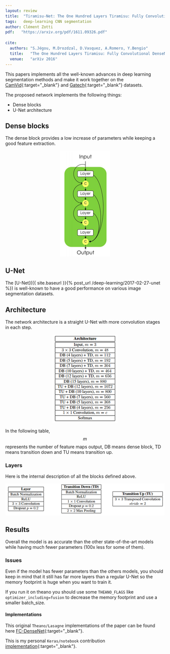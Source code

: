 ```yaml
---
layout: review
title:  "Tiramisu-Net: The One Hundred Layers Tiramisu: Fully Convolutional DenseNets for Semantic Segmentation"
tags:   deep-learning CNN segmentation
author: Clément Zotti
pdf:   "https://arxiv.org/pdf/1611.09326.pdf"

cite:
  authors: "S.Jégou, M.Drozdzal, D.Vasquez, A.Romero, Y.Bengio"
  title:   "The One Hundred Layers Tiramisu: Fully Convolutional DenseNets for Semantic Segmentation"
  venue:   "arXiv 2016"
---
```


This papers implements all the well-known advances in deep learning segmentation methods and make it work together on the [CamVid](http://mi.eng.cam.ac.uk/research/projects/VideoRec/CamVid/){:target="_blank"} and [Gatech](http://www.cc.gatech.edu/cpl/projects/videogeometriccontext/){:target="_blank"} datasets.

The proposed network implements the following things:

* Dense blocks
* U-Net architecture

## Dense blocks

The dense block provides a low increase of parameters while keeping a good feature extraction.

<div align="middle">
     <img src="/deep-learning/images/tiramisu/dense_blocks.png">
</div>

## U-Net

The [U-Net]({{ site.baseurl }}{% post_url /deep-learning/2017-02-27-unet %}) is well-known to have a good performance on various image segmentation datasets.

## Architecture

The network architecture is a straight U-Net with more convolution stages in each step.
<div align="middle">
     <img src="/deep-learning/images/tiramisu/architecture.png">
</div>

In the following table, $$m$$ represents the number of feature maps output, DB means dense block, TD means transition down and TU means transition up.

### Layers

Here is the internal description of all the blocks defined above.

<div align="middle">
     <img src="/deep-learning/images/tiramisu/layers.png">
</div>


## Results

Overall the model is as accurate than the other state-of-the-art models while having much fewer parameters (100x less for some of them).

### Issues

Even if the model has fewer parameters than the others models, you should keep in mind that it still has far more layers than a regular U-Net so the memory footprint is huge when you want to train it.

If you run it on theano you should use some `THEANO_FLAGS` like `optimizer_including=fusion` to decrease the memory footprint and use a smaller batch_size.

#### Implementations

This original `Theano/Lasagne` implementations of the paper can be found here [FC-DenseNet](https://github.com/SimJeg/FC-DenseNet/){:target="_blank"}.

This is my personal `Keras/notebook` contribution [implementation](https://gist.github.com/czotti/b1e34c23a92e64490be83f3b8908bdbe){:target="_blank"}.

